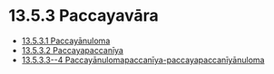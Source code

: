 

# 13.5.3 Paccayavāra

* [13.5.3.1 Paccayānuloma](13.5.3/13.5.3.1.md)
* [13.5.3.2 Paccayapaccanīya](13.5.3/13.5.3.2.md)
* [13.5.3.3--4 Paccayānulomapaccanīya-paccayapaccanīyānuloma](13.5.3/13.5.3.3--4.md)




